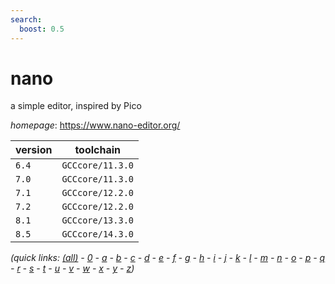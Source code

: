 ```yaml
---
search:
  boost: 0.5
---
```

# nano

a simple editor, inspired by Pico

*homepage*: <https://www.nano-editor.org/>

version | toolchain
--------|----------
``6.4`` | ``GCCcore/11.3.0``
``7.0`` | ``GCCcore/11.3.0``
``7.1`` | ``GCCcore/12.2.0``
``7.2`` | ``GCCcore/12.2.0``
``8.1`` | ``GCCcore/13.3.0``
``8.5`` | ``GCCcore/14.3.0``


*(quick links: [(all)](../index.md) - [0](../0/index.md) - [a](../a/index.md) - [b](../b/index.md) - [c](../c/index.md) - [d](../d/index.md) - [e](../e/index.md) - [f](../f/index.md) - [g](../g/index.md) - [h](../h/index.md) - [i](../i/index.md) - [j](../j/index.md) - [k](../k/index.md) - [l](../l/index.md) - [m](../m/index.md) - [n](../n/index.md) - [o](../o/index.md) - [p](../p/index.md) - [q](../q/index.md) - [r](../r/index.md) - [s](../s/index.md) - [t](../t/index.md) - [u](../u/index.md) - [v](../v/index.md) - [w](../w/index.md) - [x](../x/index.md) - [y](../y/index.md) - [z](../z/index.md))*

